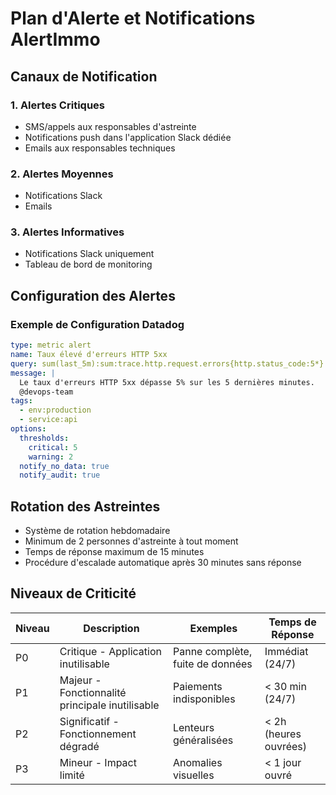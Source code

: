 
# Plan d'Alerte et Notifications AlertImmo

## Canaux de Notification

### 1. Alertes Critiques
- SMS/appels aux responsables d'astreinte
- Notifications push dans l'application Slack dédiée
- Emails aux responsables techniques

### 2. Alertes Moyennes
- Notifications Slack
- Emails

### 3. Alertes Informatives
- Notifications Slack uniquement
- Tableau de bord de monitoring

## Configuration des Alertes

### Exemple de Configuration Datadog

```yaml
type: metric alert
name: Taux élevé d'erreurs HTTP 5xx
query: sum(last_5m):sum:trace.http.request.errors{http.status_code:5*} / sum:trace.http.request.hits{} * 100 > 5
message: |
  Le taux d'erreurs HTTP 5xx dépasse 5% sur les 5 dernières minutes.
  @devops-team
tags:
  - env:production
  - service:api
options:
  thresholds:
    critical: 5
    warning: 2
  notify_no_data: true
  notify_audit: true
```

## Rotation des Astreintes

- Système de rotation hebdomadaire
- Minimum de 2 personnes d'astreinte à tout moment
- Temps de réponse maximum de 15 minutes
- Procédure d'escalade automatique après 30 minutes sans réponse

## Niveaux de Criticité

| Niveau | Description | Exemples | Temps de Réponse |
|--------|-------------|----------|------------------|
| P0 | Critique - Application inutilisable | Panne complète, fuite de données | Immédiat (24/7) |
| P1 | Majeur - Fonctionnalité principale inutilisable | Paiements indisponibles | < 30 min (24/7) |
| P2 | Significatif - Fonctionnement dégradé | Lenteurs généralisées | < 2h (heures ouvrées) |
| P3 | Mineur - Impact limité | Anomalies visuelles | < 1 jour ouvré |
